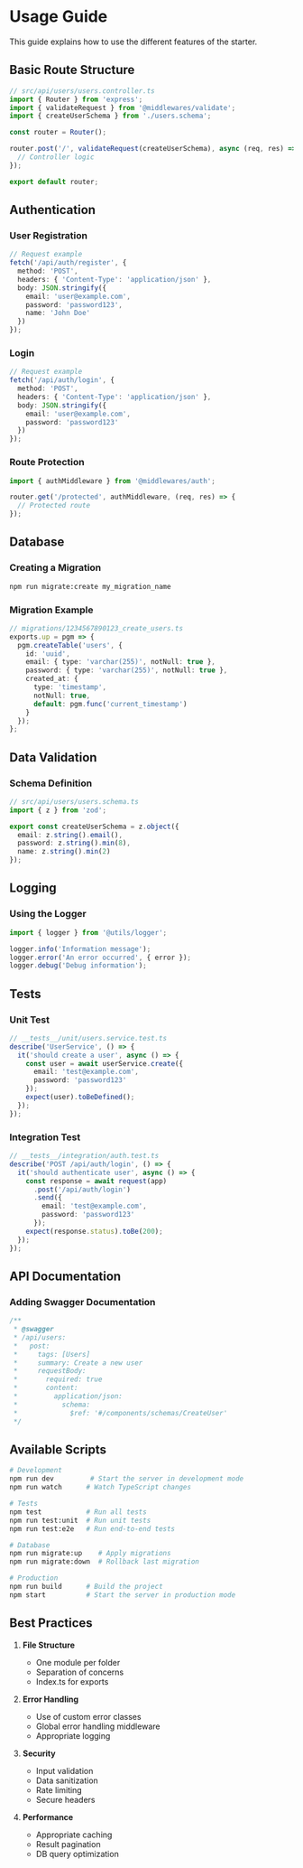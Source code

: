# Usage Guide

This guide explains how to use the different features of the starter.

## Basic Route Structure

```typescript
// src/api/users/users.controller.ts
import { Router } from 'express';
import { validateRequest } from '@middlewares/validate';
import { createUserSchema } from './users.schema';

const router = Router();

router.post('/', validateRequest(createUserSchema), async (req, res) => {
  // Controller logic
});

export default router;
```

## Authentication

### User Registration

```typescript
// Request example
fetch('/api/auth/register', {
  method: 'POST',
  headers: { 'Content-Type': 'application/json' },
  body: JSON.stringify({
    email: 'user@example.com',
    password: 'password123',
    name: 'John Doe'
  })
});
```

### Login

```typescript
// Request example
fetch('/api/auth/login', {
  method: 'POST',
  headers: { 'Content-Type': 'application/json' },
  body: JSON.stringify({
    email: 'user@example.com',
    password: 'password123'
  })
});
```

### Route Protection

```typescript
import { authMiddleware } from '@middlewares/auth';

router.get('/protected', authMiddleware, (req, res) => {
  // Protected route
});
```

## Database

### Creating a Migration

```bash
npm run migrate:create my_migration_name
```

### Migration Example

```typescript
// migrations/1234567890123_create_users.ts
exports.up = pgm => {
  pgm.createTable('users', {
    id: 'uuid',
    email: { type: 'varchar(255)', notNull: true },
    password: { type: 'varchar(255)', notNull: true },
    created_at: {
      type: 'timestamp',
      notNull: true,
      default: pgm.func('current_timestamp')
    }
  });
};
```

## Data Validation

### Schema Definition

```typescript
// src/api/users/users.schema.ts
import { z } from 'zod';

export const createUserSchema = z.object({
  email: z.string().email(),
  password: z.string().min(8),
  name: z.string().min(2)
});
```

## Logging

### Using the Logger

```typescript
import { logger } from '@utils/logger';

logger.info('Information message');
logger.error('An error occurred', { error });
logger.debug('Debug information');
```

## Tests

### Unit Test

```typescript
// __tests__/unit/users.service.test.ts
describe('UserService', () => {
  it('should create a user', async () => {
    const user = await userService.create({
      email: 'test@example.com',
      password: 'password123'
    });
    expect(user).toBeDefined();
  });
});
```

### Integration Test

```typescript
// __tests__/integration/auth.test.ts
describe('POST /api/auth/login', () => {
  it('should authenticate user', async () => {
    const response = await request(app)
      .post('/api/auth/login')
      .send({
        email: 'test@example.com',
        password: 'password123'
      });
    expect(response.status).toBe(200);
  });
});
```

## API Documentation

### Adding Swagger Documentation

```typescript
/**
 * @swagger
 * /api/users:
 *   post:
 *     tags: [Users]
 *     summary: Create a new user
 *     requestBody:
 *       required: true
 *       content:
 *         application/json:
 *           schema:
 *             $ref: '#/components/schemas/CreateUser'
 */
```

## Available Scripts

```bash
# Development
npm run dev         # Start the server in development mode
npm run watch      # Watch TypeScript changes

# Tests
npm test           # Run all tests
npm run test:unit  # Run unit tests
npm run test:e2e   # Run end-to-end tests

# Database
npm run migrate:up    # Apply migrations
npm run migrate:down  # Rollback last migration

# Production
npm run build      # Build the project
npm start          # Start the server in production mode
```

## Best Practices

1. **File Structure**
   - One module per folder
   - Separation of concerns
   - Index.ts for exports

2. **Error Handling**
   - Use of custom error classes
   - Global error handling middleware
   - Appropriate logging

3. **Security**
   - Input validation
   - Data sanitization
   - Rate limiting
   - Secure headers

4. **Performance**
   - Appropriate caching
   - Result pagination
   - DB query optimization 
